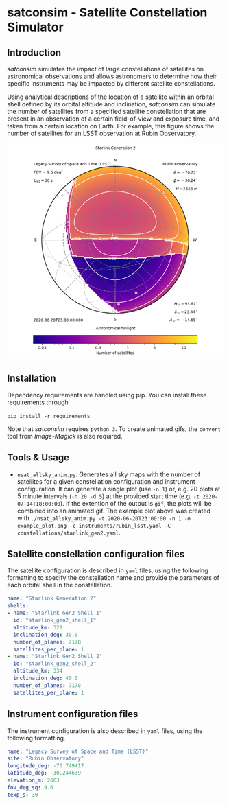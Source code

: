 # satconsim - Satellite Constellation Simulator

## Introduction
_satconsim_ simulates the impact of large constellations of satellites on astronomical observations and allows astronomers to determine how their specific instruments may be impacted by different satellite constellations.

Using analytical descriptions of the location of a satellite within an orbital shell defined by its orbital altitude and inclination, _satconsim_ can simulate the number of satellites from a specified satellite constellation that are present in an observation of a certain field-of-view and exposure time, and taken from a certain location on Earth. For example, this figure shows the number of satellites for an LSST observation at Rubin Observatory.

![Example all sky plot](https://raw.githubusercontent.com/cbassa/satconsim/master/examples/example_allsky_plot.png)

## Installation
Dependency requirements are handled using pip. You can install these requirements through

`pip install -r requirements`

Note that _satconsim_ requires `python 3`. To create animated gifs, the `convert` tool from *Image-Magick* is also required.

## Tools & Usage
* `nsat_allsky_anim.py`: Generates all sky maps with the number of satellites for a given constellation configuration and instrument configuration. It can generate a single plot (use `-n 1`) or, e.g. 20 plots at 5 minute intervals (`-n 20 -d 5`) at the provided start time (e.g. `-t 2020-07-14T18:00:00`). If the extention of the output is `gif`, the plots will be combined into an animated gif. The example plot above was created with `./nsat_allsky_anim.py -t 2020-06-20T23:00:00 -n 1 -o example_plot.png -c instruments/rubin_lsst.yaml -C constellations/starlink_gen2.yaml`.

## Satellite constellation configuration files
The satellite configuration is described in `yaml` files, using the following formatting to specify the constellation name and provide the parameters of each orbital shell in the constellation.

```yaml
name: "Starlink Generation 2"
shells:
- name: "Starlink Gen2 Shell 1"
  id: "starlink_gen2_shell_1"
  altitude_km: 328
  inclination_deg: 30.0
  number_of_planes: 7178
  satellites_per_plane: 1
- name: "Starlink Gen2 Shell 2"
  id: "starlink_gen2_shell_2"
  altitude_km: 334
  inclination_deg: 40.0
  number_of_planes: 7178
  satellites_per_plane: 1
```

## Instrument configuration files
The instrument configuration is also described in `yaml` files, using the following formatting.

```yaml
name: "Legacy Survey of Space and Time (LSST)"
site: "Rubin Observatory"
longitude_deg: -70.749417
latitude_deg: -30.244639
elevation_m: 2663
fov_deg_sq: 9.6
texp_s: 30
```
